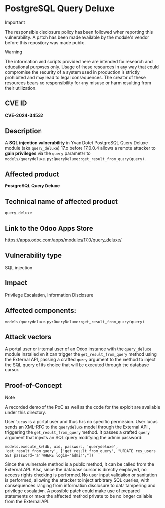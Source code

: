 # PostgreSQL Query Deluxe

> [!IMPORTANT]  
> The responsible disclosure policy has been followed when reporting this vulnerability. A patch has been made available by the module's vendor before this repository was made public.

> [!WARNING]
> The information and scripts provided here are intended for research and educational purposes only. 
> Usage of these resources in any way that could compromise the security of a system used in production is strictly prohibited and may lead to legal consequences. 
> The creator of these resources bears no responsibility for any misuse or harm resulting from their utilization.

## CVE ID
**CVE-2024-34532** 

## Description
A **SQL injection vulnerability** in Yvan Dotet PostgreSQL Query Deluxe module (aka `query_deluxe`) 17.x before 17.0.0.4 allows a remote attacker to **gain privileges** via the `query` parameter to `models/querydeluxe.py:QueryDeluxe::get_result_from_query(query)`. 


## Affected product
**PostgreSQL Query Deluxe**

## Technical name of affected product
`query_deluxe`

## Link to the Odoo Apps Store
https://apps.odoo.com/apps/modules/17.0/query_deluxe/

## Vulnerability type
SQL injection

## Impact
Privilege Escalation, Information Disclosure

## Affected components: 
`models/querydeluxe.py:QueryDeluxe::get_result_from_query(query)`

## Attack vectors
A portal user or internal user of an Odoo instance with the `query_deluxe` module installed on it can trigger the `get_result_from_query` method using the External API, passing a crafted `query` argument to the method to inject the SQL query of its choice that will be executed through the database cursor. 


## Proof-of-Concept

> [!NOTE] 
> A recorded demo of the PoC as well as the code for the exploit are available under this directory.

User `lucas` is a portal user and thus has no specific permission. User lucas sends an XML-RPC to the `querydeluxe` model through the External API , triggering the `get_result_from_query` method. It passes a crafted `query` argument that injects an SQL query modifying the admin password:


`models.execute_kw(db, uid, password, 'querydeluxe', 'get_result_from_query', ['get_result_from_query', "UPDATE res_users SET password='a' WHERE login='admin';"])`


Since the vulnerable method is a public method, it can be called from the External API. Also, since the database cursor is directly employed, no access rights checking is performed. No user input validation or sanitation is performed, allowing the attacker to inject arbitrary SQL queries, with consequences ranging from information disclosure to data tampering and privilege escalation. A possible patch could make use of prepared statements or make the affected method private to be no longer callable from the External API.




